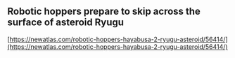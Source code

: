 ## Robotic hoppers prepare to skip across the surface of asteroid Ryugu
  
  [https://newatlas.com/robotic-hoppers-hayabusa-2-ryugu-asteroid/56414/](https://newatlas.com/robotic-hoppers-hayabusa-2-ryugu-asteroid/56414/)